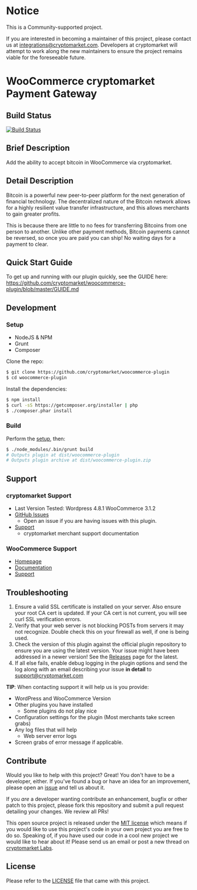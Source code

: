 # Notice

This is a Community-supported project.

If you are interested in becoming a maintainer of this project, please contact us at integrations@cryptomarket.com. Developers at cryptomarket will attempt to work along the new maintainers to ensure the project remains viable for the foreseeable future.

WooCommerce cryptomarket Payment Gateway
=====================

## Build Status

[![Build Status](https://travis-ci.org/cryptomarket/woocommerce-plugin.svg?branch=master)](https://travis-ci.org/cryptomarket/woocommerce-plugin)

## Brief Description

Add the ability to accept bitcoin in WooCommerce via cryptomarket.

## Detail Description

Bitcoin is a powerful new peer-to-peer platform for the next generation of financial technology. The decentralized nature of the Bitcoin network allows for a highly resilient value transfer infrastructure, and this allows merchants to gain greater profits.

This is because there are little to no fees for transferring Bitcoins from one person to another. Unlike other payment methods, Bitcoin payments cannot be reversed, so once you are paid you can ship! No waiting days for a payment to clear.


## Quick Start Guide

To get up and running with our plugin quickly, see the GUIDE here: https://github.com/cryptomarket/woocommerce-plugin/blob/master/GUIDE.md


## Development

### Setup

 * NodeJS & NPM
 * Grunt
 * Composer
 
Clone the repo:
```bash
$ git clone https://github.com/cryptomarket/woocommerce-plugin
$ cd woocommerce-plugin
```

Install the dependencies:
```bash
$ npm install
$ curl -sS https://getcomposer.org/installer | php
$ ./composer.phar install
```

### Build

Perform the [setup](#Setup), then:
```bash
$ ./node_modules/.bin/grunt build
# Outputs plugin at dist/woocommerce-plugin
# Outputs plugin archive at dist/woocommerce-plugin.zip
```

## Support

### cryptomarket Support

* Last Version Tested: Wordpress 4.8.1 WooCommerce 3.1.2
* [GitHub Issues](https://github.com/cryptomarket/woocommerce-plugin/issues)
  * Open an issue if you are having issues with this plugin.
* [Support](https://help.cryptomarket.com)
  * cryptomarket merchant support documentation

### WooCommerce Support

* [Homepage](http://www.woothemes.com/woocommerce/)
* [Documentation](http://docs.woothemes.com)
* [Support](https://support.woothemes.com)

## Troubleshooting

1. Ensure a valid SSL certificate is installed on your server. Also ensure your root CA cert is updated. If your CA cert is not current, you will see curl SSL verification errors.
2. Verify that your web server is not blocking POSTs from servers it may not recognize. Double check this on your firewall as well, if one is being used.
3. Check the version of this plugin against the official plugin repository to ensure you are using the latest version. Your issue might have been addressed in a newer version! See the [Releases](https://github.com/cryptomarket/woocommerce-plugin/releases) page for the latest.
4. If all else fails, enable debug logging in the plugin options and send the log along with an email describing your issue **in detail** to support@cryptomarket.com

**TIP**: When contacting support it will help us is you provide:

* WordPress and WooCommerce Version
* Other plugins you have installed
  * Some plugins do not play nice
* Configuration settings for the plugin (Most merchants take screen grabs)
* Any log files that will help
  * Web server error logs
* Screen grabs of error message if applicable.

## Contribute

Would you like to help with this project?  Great!  You don't have to be a developer, either.  If you've found a bug or have an idea for an improvement, please open an [issue](https://github.com/cryptomarket/woocommerce-plugin/issues) and tell us about it.

If you *are* a developer wanting contribute an enhancement, bugfix or other patch to this project, please fork this repository and submit a pull request detailing your changes.  We review all PRs!

This open source project is released under the [MIT license](http://opensource.org/licenses/MIT) which means if you would like to use this project's code in your own project you are free to do so.  Speaking of, if you have used our code in a cool new project we would like to hear about it!  Please send us an email or post a new thread on [cryptomarket Labs](https://labs.cryptomarket.com).

## License

Please refer to the [LICENSE](https://github.com/cryptomarket/woocommerce-plugin/blob/master/LICENSE) file that came with this project.
